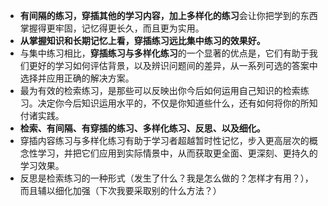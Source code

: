 * **有间隔的练习，穿插其他的学习内容，加上多样化的练习**会让你把学到的东西掌握得更牢固，记忆得更长久，而且更为实用。
* **从掌握知识和长期记忆上看，穿插练习远比集中练习的效果好。**
* 与集中练习相比，**穿插练习与多样化练习**的一个显著的优点是，它们有助于我们更好的学习如何评估背景，以及辨识问题间的差异，从一系列可选的答案中选择并应用正确的解决方案。
* 最为有效的检索练习，是那些可以反映出你今后如何运用自己知识的检索练习。决定你今后知识运用水平的，不仅是你知道些什么，还有如何将你的所知付诸实践。
* **检索、有间隔、有穿插的练习、多样化练习、反思、以及细化。**
* 穿插内容练习与多样化练习有助于学习者超越暂时性记忆，步入更高层次的概念性学习，并把它们应用到实际情景中，从而获取更全面、更深刻、更持久的学习效果。
* 反思是检索练习的一种形式（发生了什么？我是怎么做的？怎样才有用？），而且辅以细化加强（下次我要采取别的什么方法？）